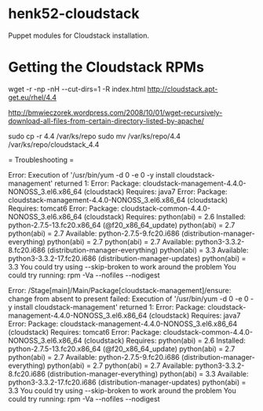 henk52-cloudstack
=================

Puppet modules for Cloudstack installation.




# Getting the Cloudstack RPMs
wget -r -np -nH --cut-dirs=1 -R index.html http://cloudstack.apt-get.eu/rhel/4.4

http://bmwieczorek.wordpress.com/2008/10/01/wget-recursively-download-all-files-from-certain-directory-listed-by-apache/

sudo cp -r 4.4 /var/ks/repo
sudo mv /var/ks/repo/4.4 /var/ks/repo/cloudstack_4.4


= Troubleshooting =

Error: Execution of '/usr/bin/yum -d 0 -e 0 -y install cloudstack-management' returned 1: Error: Package: cloudstack-management-4.4.0-NONOSS_3.el6.x86_64 (cloudstack)
           Requires: java7
Error: Package: cloudstack-management-4.4.0-NONOSS_3.el6.x86_64 (cloudstack)
           Requires: tomcat6
Error: Package: cloudstack-common-4.4.0-NONOSS_3.el6.x86_64 (cloudstack)
           Requires: python(abi) = 2.6
           Installed: python-2.7.5-13.fc20.x86_64 (@f20_x86_64_update)
               python(abi) = 2.7
               python(abi) = 2.7
           Available: python-2.7.5-9.fc20.i686 (distribution-manager-everything)
               python(abi) = 2.7
               python(abi) = 2.7
           Available: python3-3.3.2-8.fc20.i686 (distribution-manager-everything)
               python(abi) = 3.3
           Available: python3-3.3.2-17.fc20.i686 (distribution-manager-updates)
               python(abi) = 3.3
 You could try using --skip-broken to work around the problem
 You could try running: rpm -Va --nofiles --nodigest

Error: /Stage[main]/Main/Package[cloudstack-management]/ensure: change from absent to present failed: Execution of '/usr/bin/yum -d 0 -e 0 -y install cloudstack-management' returned 1: Error: Package: cloudstack-management-4.4.0-NONOSS_3.el6.x86_64 (cloudstack)
           Requires: java7
Error: Package: cloudstack-management-4.4.0-NONOSS_3.el6.x86_64 (cloudstack)
           Requires: tomcat6
Error: Package: cloudstack-common-4.4.0-NONOSS_3.el6.x86_64 (cloudstack)
           Requires: python(abi) = 2.6
           Installed: python-2.7.5-13.fc20.x86_64 (@f20_x86_64_update)
               python(abi) = 2.7
               python(abi) = 2.7
           Available: python-2.7.5-9.fc20.i686 (distribution-manager-everything)
               python(abi) = 2.7
               python(abi) = 2.7
           Available: python3-3.3.2-8.fc20.i686 (distribution-manager-everything)
               python(abi) = 3.3
           Available: python3-3.3.2-17.fc20.i686 (distribution-manager-updates)
               python(abi) = 3.3
 You could try using --skip-broken to work around the problem
 You could try running: rpm -Va --nofiles --nodigest


